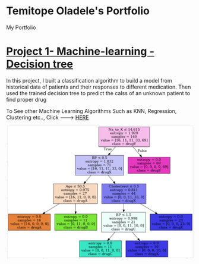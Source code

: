 # Temitope Oladele's Portfolio
My Portfolio

# [Project 1- Machine-learning - Decision tree](https://github.com/toplaa/Machine-Learning-Projects/blob/main/Decision%20Tree.ipynb)
In this project, I built a classification algorithm to build a model from historical data of patients and their responses to different medication. Then used the trained decision tree to predict the calss of an unknown patient to find proper drug

To See other Machine Learning Algorithms Such as KNN, Regression, Clustering etc.., Click ---> [HERE](https://github.com/toplaa/Machine-Learning-Projects)

![](/images/DT.png)
